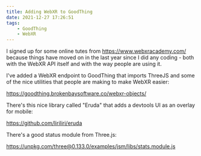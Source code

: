 ```yaml
---
title: Adding WebXR to GoodThing
date: 2021-12-27 17:26:51
tags:
	- GoodThing
	- WebXR
---
```


I signed up for some online tutes from <https://www.webxracademy.com/> because things have moved on in the last year since I did any coding - both with the WebXR API itself and with the way people are using it.

I've added a WebXR endpoint to GoodThing that imports ThreeJS and some of the nice utilities that people are making to make WebXR easier:

<https://goodthing.brokenbaysoftware.co/webxr-objects/>

There's this nice library called "Eruda" that adds a devtools UI as an overlay for mobile:

<https://github.com/liriliri/eruda>

There's a good status module from Three.js:

<https://unpkg.com/three@0.133.0/examples/jsm/libs/stats.module.js>
